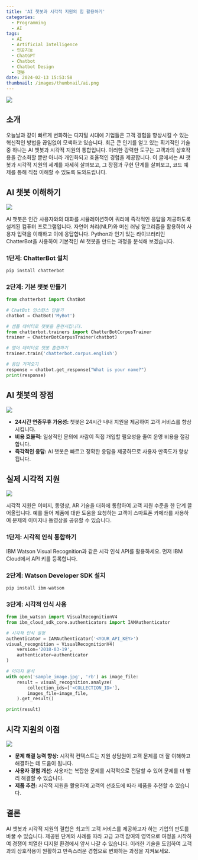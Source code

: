 ```yaml
---
title: 'AI 챗봇과 시각적 지원의 힘 활용하기'
categories:
  - Programming
  - AI
tags:
  - AI
  - Artificial Intelligence
  - 인공지능
  - ChatGPT
  - Chatbot
  - Chatbot Design
  - 챗봇
date: 2024-02-13 15:53:58
thumbnail: /images/thumbnail/ai.png
---
```


![](/images/header/ai-15.png)

## 소개

오늘날과 같이 빠르게 변화하는 디지털 시대에 기업들은 고객 경험을 향상시킬 수 있는 혁신적인 방법을 끊임없이 모색하고 있습니다. 최근 큰 인기를 얻고 있는 획기적인 기술 중 하나는 AI 챗봇과 시각적 지원의 통합입니다. 이러한 강력한 도구는 고객과의 상호작용을 간소화할 뿐만 아니라 개인화되고 효율적인 경험을 제공합니다. 이 글에서는 AI 챗봇과 시각적 지원의 세계를 자세히 살펴보고, 그 장점과 구현 단계를 살펴보고, 코드 예제를 통해 직접 이해할 수 있도록 도와드립니다.

## AI 챗봇 이해하기

![](/images/header/ai-15_1.png)

AI 챗봇은 인간 사용자와의 대화를 시뮬레이션하여 쿼리에 즉각적인 응답을 제공하도록 설계된 컴퓨터 프로그램입니다. 자연어 처리(NLP)와 머신 러닝 알고리즘을 활용하여 사용자 입력을 이해하고 이에 응답합니다. Python과 인기 있는 라이브러리인 ChatterBot을 사용하여 기본적인 AI 챗봇을 만드는 과정을 분석해 보겠습니다.

### 1단계: ChatterBot 설치

```python
pip install chatterbot
```

### 2단계: 기본 챗봇 만들기

```python
from chatterbot import ChatBot

# ChatBot 인스턴스 만들기
chatbot = ChatBot('MyBot')

# 샘플 데이터로 챗봇을 훈련시킵니다.
from chatterbot.trainers import ChatterBotCorpusTrainer
trainer = ChatterBotCorpusTrainer(chatbot)

# 영어 데이터로 챗봇 훈련하기
trainer.train('chatterbot.corpus.english')

# 응답 가져오기
response = chatbot.get_response("What is your name?")
print(response)
```

## AI 챗봇의 장점

![](/images/header/ai-15_2.png)

- **24시간 연중무휴 가용성:** 챗봇은 24시간 내내 지원을 제공하여 고객 서비스를 향상시킵니다.
- **비용 효율적:** 일상적인 문의에 사람이 직접 개입할 필요성을 줄여 운영 비용을 절감합니다.
- **즉각적인 응답:** AI 챗봇은 빠르고 정확한 응답을 제공하므로 사용자 만족도가 향상됩니다.

## 실제 시각적 지원

![](/images/header/ai-15_3.png)

시각적 지원은 이미지, 동영상, AR 기술을 대화에 통합하여 고객 지원 수준을 한 단계 끌어올립니다. 예를 들어 제품에 대한 도움을 요청하는 고객이 스마트폰 카메라를 사용하여 문제의 이미지나 동영상을 공유할 수 있습니다.

### 1단계: 시각적 인식 통합하기

IBM Watson Visual Recognition과 같은 시각 인식 API를 활용하세요. 먼저 IBM Cloud에서 API 키를 등록합니다.

### 2단계: Watson Developer SDK 설치

```python
pip install ibm-watson
```

### 3단계: 시각적 인식 사용

```python
from ibm_watson import VisualRecognitionV4
from ibm_cloud_sdk_core.authenticators import IAMAuthenticator

# 시각적 인식 설정
authenticator = IAMAuthenticator('<YOUR_API_KEY>')
visual_recognition = VisualRecognitionV4(
    version='2018-03-19',
    authenticator=authenticator
)

# 이미지 분석
with open('sample_image.jpg', 'rb') as image_file:
    result = visual_recognition.analyze(
        collection_ids=['<COLLECTION_ID>'],
        images_file=image_file,
    ).get_result()

print(result)
```

## 시각 지원의 이점

![](/images/header/ai-15_4.png)

- **문제 해결 능력 향상:** 시각적 컨텍스트는 지원 상담원이 고객 문제를 더 잘 이해하고 해결하는 데 도움이 됩니다.
- **사용자 경험 개선:** 사용자는 복잡한 문제를 시각적으로 전달할 수 있어 문제를 더 빨리 해결할 수 있습니다.
- **제품 추천:** 시각적 지원을 활용하여 고객의 선호도에 따라 제품을 추천할 수 있습니다.

## 결론

AI 챗봇과 시각적 지원의 결합은 최고의 고객 서비스를 제공하고자 하는 기업의 판도를 바꿀 수 있습니다. 제공된 단계와 사례를 따라 고급 고객 참여의 영역으로 여정을 시작하여 경쟁이 치열한 디지털 환경에서 앞서 나갈 수 있습니다. 이러한 기술을 도입하여 고객과의 상호작용이 원활하고 만족스러운 경험으로 변화하는 과정을 지켜보세요.

